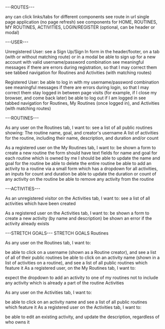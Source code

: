 ---ROUTES---

any can click links/tabs for different components
see route in url
single page application (no page refresh)
see components for HOME, ROUTINES, MY ROUTINES, ACTIVITIES, LOGIN/REGISTER (optional, can be header or modal)

---USER---

Unregistered User:
see a Sign Up/Sign In form in the header/footer, on a tab (with or without matching route) or in a modal
be able to sign up for a new account with valid username/password combination
see meaningful messages if there are errors during registration, so that I may correct them
see tabbed navigation for Routines and Activities (with matching routes)

Registered User:
be able to log in with my username/password combination
see meaningful messages if there are errors during login, so that I may correct them
stay logged in between page visits (for example, if I close my browser, and come back later)
be able to log out if I am logged in
see tabbed navigation for Routines, My Routines (once logged in), and Activities (with matching routes)

---ROUTINES---

As any user on the Routines tab, I want to:
    see a list of all public routines showing:
        The routine name, goal, and creator's username
        A list of activities for the routine, including their name, description, and duration and/or count

As a registered user on the My Routines tab, I want to:
    be shown a form to create a new routine
        the form should have text fields for name and goal
    for each routine which is owned by me I should
        be able to update the name and goal for the routine
        be able to delete the entire routine
        be able to add an activity to a routine via a small form which has a dropdown for all activities, an inputs for count and duration
        be able to update the duration or count of any activity on the routine
        be able to remove any activity from the routine

---ACTIVITIES---

As an unregistered visitor on the Activities tab, I want to:
    see a list of all activities which have been created

As a registered user on the Activities tab, I want to:
    be shown a form to create a new activity (by name and description)
    be shown an error if the activity already exists

---STRETCH GOALS---
STRETCH GOALS
Routines

As any user on the Routines tab, I want to:

be able to click on a username (shown as a Routine creator), and see a list of all of their public routines
be able to click on an activity name (shown in a list of activities on a routine), and see a list of all public routines which feature it
As a registered user, on the My Routines tab, I want to:

expect the dropdown to add an activity to one of my routines not to include any activity which is already a part of the routine
Activities

As any user on the Activities tab, I want to:

be able to click on an activity name and see a list of all public routines which feature it
As a registered user on the Activities tab, I want to:

be able to edit an existing activity, and update the description, regardless of who owns it